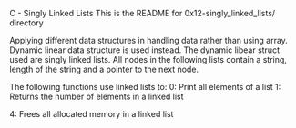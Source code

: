 C - Singly Linked Lists
This is the README for 0x12-singly_linked_lists/ directory

Applying different data structures in handling data rather than using array.
Dynamic linear data structure is used instead. The dynamic libear struct used
are singly linked lists.
All nodes in the following lists contain a string, length of the string and
a pointer to the next node.

The following functions use linked lists to:
0: Print all elements of a list
1: Returns the number of elements in a linked list

4: Frees all allocated  memory in a linked list